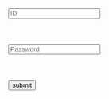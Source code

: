 <!DOCTYPE html>
<html lang="en">
<head>
    <meta charset="UTF-8">
    <meta name="viewport" content="width=device-width, initial-scale=1.0">
    <title>Document</title>
    
</head>
<body>
    <form style="display: block; color: aqua;" action="index.html">
        <input type="text" name="ID" placeholder="ID" required="Username OR USERID"><br> <br><br><br>
        <input type="password" name="password" placeholder="Password" required="one special charchter"><br><br><br><br>
        <button onclick="script.js">submit</button>
    </form>
</body>
</html>
